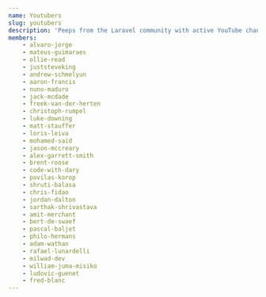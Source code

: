 ```yaml
---
name: Youtubers
slug: youtubers
description: 'Peeps from the Laravel community with active YouTube channels.'
members:
    - alvaro-jorge
    - mateus-guimaraes
    - ollie-read
    - juststeveking
    - andrew-schmelyun
    - aaron-francis
    - nuno-maduro
    - jack-mcdade
    - freek-van-der-herten
    - christoph-rumpel
    - luke-downing
    - matt-stauffer
    - loris-leiva
    - mohamed-said
    - jason-mccreary
    - alex-garrett-smith
    - brent-roose
    - code-with-dary
    - povilas-korop
    - shruti-balasa
    - chris-fidao
    - jordan-dalton
    - sarthak-shrivastava
    - amit-merchant
    - bert-de-swaef
    - pascal-baljet
    - philo-hermans
    - adam-wathan
    - rafael-lunardelli
    - milwad-dev
    - william-juma-misiko
    - ludovic-guenet
    - fred-blanc
---
```

